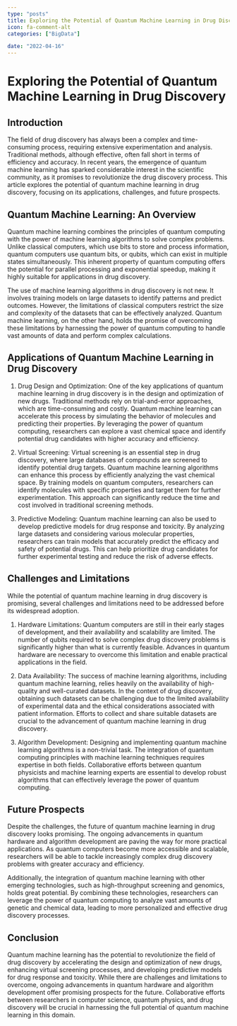 ```yaml
---
type: "posts"
title: Exploring the Potential of Quantum Machine Learning in Drug Discovery
icon: fa-comment-alt
categories: ["BigData"]

date: "2022-04-16"
---
```




# Exploring the Potential of Quantum Machine Learning in Drug Discovery

## Introduction

The field of drug discovery has always been a complex and time-consuming process, requiring extensive experimentation and analysis. Traditional methods, although effective, often fall short in terms of efficiency and accuracy. In recent years, the emergence of quantum machine learning has sparked considerable interest in the scientific community, as it promises to revolutionize the drug discovery process. This article explores the potential of quantum machine learning in drug discovery, focusing on its applications, challenges, and future prospects.

## Quantum Machine Learning: An Overview

Quantum machine learning combines the principles of quantum computing with the power of machine learning algorithms to solve complex problems. Unlike classical computers, which use bits to store and process information, quantum computers use quantum bits, or qubits, which can exist in multiple states simultaneously. This inherent property of quantum computing offers the potential for parallel processing and exponential speedup, making it highly suitable for applications in drug discovery.

The use of machine learning algorithms in drug discovery is not new. It involves training models on large datasets to identify patterns and predict outcomes. However, the limitations of classical computers restrict the size and complexity of the datasets that can be effectively analyzed. Quantum machine learning, on the other hand, holds the promise of overcoming these limitations by harnessing the power of quantum computing to handle vast amounts of data and perform complex calculations.

## Applications of Quantum Machine Learning in Drug Discovery

1. Drug Design and Optimization:
   One of the key applications of quantum machine learning in drug discovery is in the design and optimization of new drugs. Traditional methods rely on trial-and-error approaches, which are time-consuming and costly. Quantum machine learning can accelerate this process by simulating the behavior of molecules and predicting their properties. By leveraging the power of quantum computing, researchers can explore a vast chemical space and identify potential drug candidates with higher accuracy and efficiency.

2. Virtual Screening:
   Virtual screening is an essential step in drug discovery, where large databases of compounds are screened to identify potential drug targets. Quantum machine learning algorithms can enhance this process by efficiently analyzing the vast chemical space. By training models on quantum computers, researchers can identify molecules with specific properties and target them for further experimentation. This approach can significantly reduce the time and cost involved in traditional screening methods.

3. Predictive Modeling:
   Quantum machine learning can also be used to develop predictive models for drug response and toxicity. By analyzing large datasets and considering various molecular properties, researchers can train models that accurately predict the efficacy and safety of potential drugs. This can help prioritize drug candidates for further experimental testing and reduce the risk of adverse effects.

## Challenges and Limitations

While the potential of quantum machine learning in drug discovery is promising, several challenges and limitations need to be addressed before its widespread adoption.

1. Hardware Limitations:
   Quantum computers are still in their early stages of development, and their availability and scalability are limited. The number of qubits required to solve complex drug discovery problems is significantly higher than what is currently feasible. Advances in quantum hardware are necessary to overcome this limitation and enable practical applications in the field.

2. Data Availability:
   The success of machine learning algorithms, including quantum machine learning, relies heavily on the availability of high-quality and well-curated datasets. In the context of drug discovery, obtaining such datasets can be challenging due to the limited availability of experimental data and the ethical considerations associated with patient information. Efforts to collect and share suitable datasets are crucial to the advancement of quantum machine learning in drug discovery.

3. Algorithm Development:
   Designing and implementing quantum machine learning algorithms is a non-trivial task. The integration of quantum computing principles with machine learning techniques requires expertise in both fields. Collaborative efforts between quantum physicists and machine learning experts are essential to develop robust algorithms that can effectively leverage the power of quantum computing.

## Future Prospects

Despite the challenges, the future of quantum machine learning in drug discovery looks promising. The ongoing advancements in quantum hardware and algorithm development are paving the way for more practical applications. As quantum computers become more accessible and scalable, researchers will be able to tackle increasingly complex drug discovery problems with greater accuracy and efficiency.

Additionally, the integration of quantum machine learning with other emerging technologies, such as high-throughput screening and genomics, holds great potential. By combining these technologies, researchers can leverage the power of quantum computing to analyze vast amounts of genetic and chemical data, leading to more personalized and effective drug discovery processes.

## Conclusion

Quantum machine learning has the potential to revolutionize the field of drug discovery by accelerating the design and optimization of new drugs, enhancing virtual screening processes, and developing predictive models for drug response and toxicity. While there are challenges and limitations to overcome, ongoing advancements in quantum hardware and algorithm development offer promising prospects for the future. Collaborative efforts between researchers in computer science, quantum physics, and drug discovery will be crucial in harnessing the full potential of quantum machine learning in this domain.